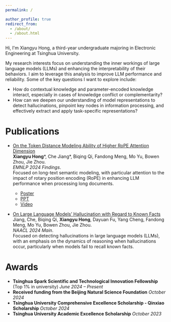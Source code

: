 ```yaml
---
permalink: /

author_profile: true
redirect_from: 
  - /about/
  - /about.html
---
```

Hi, I'm Xiangyu Hong, a third-year undergraduate majoring in Electronic Engineering at Tsinghua University. 

My research interests focus on understanding the inner workings of large language models (LLMs) and enhancing the interpretability of their behaviors. I aim to leverage this analysis to improve LLM performance and reliability. Some of the key questions I want to explore include:

- How do contextual knowledge and parameter-encoded knowledge interact, especially in cases of knowledge conflict or complementarity?
- How can we deepen our understanding of model representations to detect hallucinations, pinpoint key nodes in information processing, and effectively extract and apply task-specific representations?


Publications
======
- [On the Token Distance Modeling Ability of Higher RoPE Attention Dimension](https://arxiv.org/pdf/2410.08703)  
  **Xiangyu Hong**\*, Che Jiang\*, Biqing Qi, Fandong Meng, Mo Yu, Bowen Zhou, Jie Zhou.  
  *EMNLP 2024 Findings*.  
  Focused on long-text semantic modeling, with particular attention to the impact of rotary position encoding (RoPE) in enhancing LLM performance when processing long documents.

  - [Poster](https://github.com/lilhongxy/lilhongxy.github.io/blob/master/_posts/On%20the%20token%20distance%20modeling%20ability%20of%20higher%20RoPE%20attention%20dimension_poster.pdf)  
  - [PPT](https://your-repository-link.com/presentation.pptx)  
  - [Video](https://your-repository-link.com/video.mp4)  


- [On Large Language Models’ Hallucination with Regard to Known Facts](https://arxiv.org/pdf/2403.20009)  
  Jiang, Che, Biqing Qi, **Xiangyu Hong**, Dayuan Fu, Yang Cheng, Fandong Meng, Mo Yu, Bowen Zhou, Jie Zhou.  
  *NAACL 2024 Main*.  
  Focused on detecting hallucinations in large language models (LLMs), with an emphasis on the dynamics of reasoning when hallucinations occur, particularly when models fail to recall known facts.


Awards
======
- **Tsinghua Spark Scientific and Technological Innovation Fellowship** (Top 1% in university)  *June 2024 – Present*
- **Received funding from the Beijing Natural Science Foundation**  *October 2024*
- **Tsinghua University Comprehensive Excellence Scholarship - Qinxiao Scholarship**  *October 2024*
- **Tsinghua University Academic Excellence Scholarship**  *October 2023*

